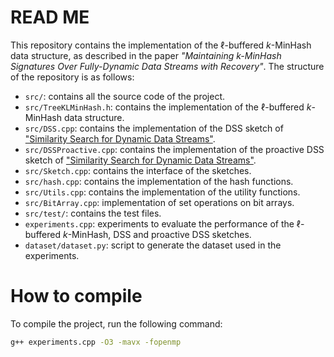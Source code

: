 # READ ME
This repository contains the implementation of the $\ell$-buffered $k$-MinHash data structure, as described in the paper *"Maintaining $k$-MinHash Signatures Over Fully-Dynamic Data Streams with Recovery"*.
The structure of the repository is as follows:
- `src/`: contains all the source code of the project.
- `src/TreeKLMinHash.h`: contains the implementation of the $\ell$-buffered $k$-MinHash data structure.
- `src/DSS.cpp`: contains the implementation of the DSS sketch of ["Similarity Search for Dynamic Data Streams"](https://ieeexplore.ieee.org/abstract/document/8713878). 
- `src/DSSProactive.cpp`: contains the implementation of the proactive DSS sketch of ["Similarity Search for Dynamic Data Streams"](https://ieeexplore.ieee.org/abstract/document/8713878).
- `src/Sketch.cpp`: contains the interface of the sketches.
- `src/hash.cpp`: contains the implementation of the hash functions.
- `src/Utils.cpp`: contains the implementation of the utility functions.
- `src/BitArray.cpp`: implementation of set operations on bit arrays.
- `src/test/`: contains the test files.
- `experiments.cpp`: experiments to evaluate the performance of the $\ell$-buffered $k$-MinHash, DSS and proactive DSS sketches.
- `dataset/dataset.py`: script to generate the dataset used in the experiments.

# How to compile
To compile the project, run the following command:
```bash
g++ experiments.cpp -O3 -mavx -fopenmp
```
